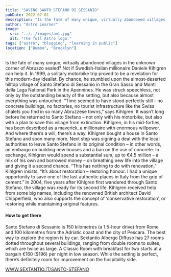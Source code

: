 ```yaml
---
title: "SAVING SANTO STEFANO DI SESSANIO"
pubDate: 2022-07-01
description: "Is the fate of many unique, virtually abandoned villages in the unknown corner of Abruzzo sealed? Not if Swedish-Italian millionaire Daniele Kihlgren can help it. In 1999, a solitary motorbike trip proved to be a revelation for this modern-day idealist. By chance, he stumbled upon the almost-deserted hilltop village of Santo Stefano di Sessanio in the Gran Sasso and Monti della Laga National Park in the Apennines. He was struck speechless, not only by the outstanding beauty of the setting, but also because almost everything was untouched."
author: "Astro Learner"
image:
  src: "../../images/ant.jpg"
  alt: "The full Astro logo."
tags: ["astro", "blogging", "learning in public"]
location: ["Dumbo", "Brooklyn"]
---
```



Is the fate of many unique, virtually abandoned villages in the unknown corner of Abruzzo sealed? Not if Swedish-Italian millionaire Daniele Kihlgren can help it. In 1999, a solitary motorbike trip proved to be a revelation for this modern-day idealist. By chance, he stumbled upon the almost-deserted hilltop village of Santo Stefano di Sessanio in the Gran Sasso and Monti della Laga National Park in the Apennines. He was struck speechless, not only by the outstanding beauty of the setting, but also because almost everything was untouched. “Time seemed to have stood perfectly still – no concrete buildings, no factories, no tourist infrastructure like the Swiss chalets you find in so many Abruzzese towns,” says Kihlgren. It wasn’t long before he returned to Santo Stefano – not only with his motorbike, but also with a plan to save this village from extinction. Kihlgren, in his mid-forties, has been described as a maverick, a millionaire with enormous willpower. And where there’s a will, there’s a way. Kihlgren bought a house in Santo Stefano and soon many more. Next step was signing a deal with the local authorities to leave Santo Stefano in its original condition – in other words, an embargo on building new houses and a ban on the use of concrete. In exchange, Kihlgren would spend a substantial sum, up to €4.5 million – a mix of his own and borrowed money – on breathing new life into the village and giving it a second chance. “This has nothing to do with renovation,” Kihlgren insists. “It’s about restoration – restoring honour. I had a unique opportunity to save one of the last authentic places in Italy from the grip of cement.” In 2004, five years after Kihlgren first wandered through Santo Stefano, the village was ready for its second life. Kihlgren received help from some big names, including the renowned British architect David Chipperfield, who also supports the concept of ‘conservative restoration’, or restoring while maintaining original features.

#### How to get there

Santo Stefano di Sessanio is 150 kilometres (a 1.5-hour drive) from Rome and 100 kilometres from the Adriatic coast and the city of Pescara. The best way to explore the region is by car. Sextantio Albergo Diffuso has 27 rooms dotted throughout several buildings, ranging from double rooms to suites, which are twice as large.
A Classic Room with breakfast for two starts at a bargain €160 ($196) per night in low season. While the setting is perfect, there’s definitely room for improvement on the hospitality side.

[WWW.SEXTANTIO.IT/SANTO-STEFANO](https://www.sextantio.it/santo-stefano)
